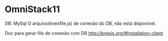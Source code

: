 # OmniStack11

DB: MySql
O arquivo(knexfile.js) de conexão do DB, não está disponivel. 

Doc para gerar file  de conexão com DB http://knexjs.org/#Installation-client
